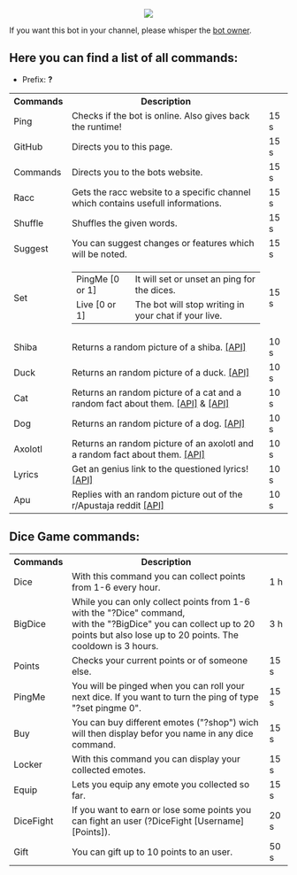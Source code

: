 
<p align="center">
  <img src="https://static-cdn.jtvnw.net/jtv_user_pictures/c1b46cfb-6bd0-48a7-8bdf-db288daa35f2-profile_image-300x300.png" />
</p>

If you want this bot in your channel, please whisper the [bot owner](https://twitch.tv/benASTRO).
## Here you can find a list of all commands:

* Prefix: **?**

<table>
  <tr>
    <th>
      <b> Commands </b>
    </th>
    <th>
      <b> Description </b>
    </th>
    <th>
      <b> </b>
    </th>
  </tr>
  <tr>
    <td>
      Ping
    </td>
    <td>
      Checks if the bot is online. Also gives back the runtime!
    </td>
    <td>
      15 s
    </td>
  </tr>
  <tr>
    <td>
      GitHub
    </td>
    <td>
      Directs you to this page.
    </td>
    <td>
      15 s
    </td>
  </tr>
  <tr>
    <td>
      Commands
    </td>
    <td>
      Directs you to the bots website.
    </td>
    <td>
      15 s
    </td>
  </tr>
  <tr>
    <td>
      Racc
    </td>
    <td>
      Gets the racc website to a specific channel which contains usefull informations.
    </td>
    <td>
      15 s
    </td>
  </tr>
  <tr>
    <td>
      Shuffle
    </td>
    <td>
      Shuffles the given words.
    </td>
    <td>
      15 s
    </td>
  </tr>
  <tr>
    <td>
      Suggest
    </td>
    <td>
      You can suggest changes or features which will be noted.
    </td>
    <td>
      15 s
    </td>
  </tr>
  <tr>
    <td>
      Set
    </td>
    <td>
      <table>
        <tr>
          <td>
            PingMe [0 or 1]
          </td>
          <td>
            It will set or unset an ping for the dices.
          </td>
        </tr>
        <tr>
          <td>
            Live [0 or 1]
          </td>
          <td>
            The bot will stop writing in your chat if your live.
          </td>
        </tr>
      </table>
    </td>
    <td>
      15 s
    </td>
  <tr>
    <td>
      Shiba
    </td>
    <td>
      Returns a random picture of a shiba. <a href="http://shibe.online/api/shibes">[API]</a>
    </td>
    <td>
      10 s
    </td>
  </tr>
  <tr>
    <td>
      Duck
    </td>
    <td>
      Returns an random picture of a duck. <a href="https://random-d.uk/api/random">[API]</a>
    </td>
    <td>
      10 s
    </td>
  </tr>
  <tr>
    <td>
      Cat
    </td>
    <td>
      Returns an random picture of a cat and a random fact about them. <a href="https://aws.random.cat/meow">[API]</a> & <a href="https://catfact.ninja/fact">[API]</a>
    </td>
    <td>
      10 s
    </td>
  </tr>
  <tr>
    <td>
      Dog
    </td>
    <td>
      Returns an random picture of a dog. <a href="https://random.dog/woof.json">[API]</a>
    </td>
    <td>
      10 s
    </td>
  </tr>
  <tr>
    <td>
      Axolotl
    </td>
    <td>
      Returns an random picture of an axolotl and a random fact about them. <a href="https://axoltlapi.herokuapp.com/">[API]</a>
    </td>
    <td>
      10 s 
    </td>
  </tr>
  <tr>
    <td>
      Lyrics
    </td>
    <td>
      Get an genius link to the questioned lyrics! <a href="https://some-random-api.ml/lyrics?title=">[API]</a>
    </td>
    <td>
      10 s
    </td>
  </tr>
  <tr>
    <td>
      Apu
    </td>
    <td>
      Replies with an random picture out of the r/Apustaja reddit <a href="https://meme-api.herokuapp.com/gimme/Apustaja">[API]</a>
    </td>
    <td>
      10 s
    </td>
  </tr>
</table>

## Dice Game commands:

<table>
  <tr>
    <th>
      <b> Commands </b>
    </th>
    <th>
      <b> Description </b>
    </th>
    <th>
      <b> </b>
    </th>
  </tr>
  <tr>
    <td>
      Dice
    </td>
    <td>
      With this command you can collect points from 1-6 every hour.
    </td>
    <td>
      1 h
    </td>
  </tr>
  <tr>
    <td>
      BigDice
    </td>
    <td>
      While you can only collect points from 1-6 with the "?Dice" command, <br/> with the "?BigDice" you can collect up to 20 points but also lose up to 20 points. The cooldown is 3 hours.
    </td>
    <td>
      3 h
    </td>
  </tr>
  <tr>
    <td>
      Points
    </td>
    <td>
      Checks your current points or of someone else.
    </td>
    <td>
      15 s
    </td>
  </tr>
  <tr>
    <td>
      PingMe
    </td>
    <td>
      You will be pinged when you can roll your next dice. If you want to turn the ping of type "?set pingme 0".
    </td>
    <td>
      15 s
    </td>
  </tr>
  <tr>
    <td>
      Buy
    </td>
    <td>
      You can buy different emotes ("?shop") wich will then display befor you name in any dice command.
    </td>
    <td>
      15 s
    </td>
  </tr>
  <tr>
    <td>
      Locker
    </td>
    <td>
      With this command you can display your collected emotes.
    </td>
    <td>
      15 s
    </td>
  </tr>
  <tr>
    <td>
      Equip
    </td>
    <td>
      Lets you equip any emote you collected so far.
    </td>
    <td>
      15 s
    </td>
  </tr>
  <tr>
    <td>
      DiceFight
    </td>
    <td>
      If you want to earn or lose some points you can fight an user (?DiceFight [Username] [Points]).
    </td>
    <td>
      20 s
    </td>
  </tr>
  <tr>
    <td>
      Gift
    </td>
    <td>
      You can gift up to 10 points to an user.
    </td>
    <td>
      50 s
    </td>
  </tr>
</table>
